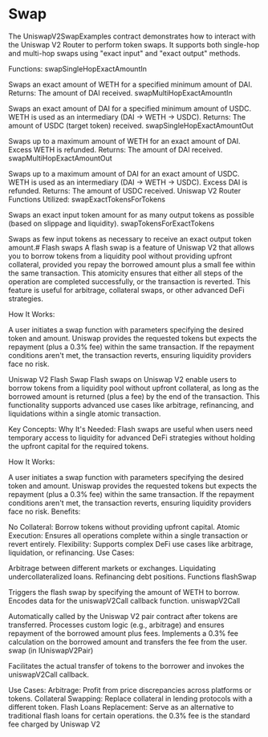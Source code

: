 # Swap
The UniswapV2SwapExamples contract demonstrates how to interact with the Uniswap V2 Router to perform token swaps. It supports both single-hop and multi-hop swaps using "exact input" and "exact output" methods.

Functions:
swapSingleHopExactAmountIn

Swaps an exact amount of WETH for a specified minimum amount of DAI.
Returns: The amount of DAI received.
swapMultiHopExactAmountIn

Swaps an exact amount of DAI for a specified minimum amount of USDC.
WETH is used as an intermediary (DAI → WETH → USDC).
Returns: The amount of USDC (target token) received.
swapSingleHopExactAmountOut

Swaps up to a maximum amount of WETH for an exact amount of DAI.
Excess WETH is refunded.
Returns: The amount of DAI received.
swapMultiHopExactAmountOut

Swaps up to a maximum amount of DAI for an exact amount of USDC.
WETH is used as an intermediary (DAI → WETH → USDC). Excess DAI is refunded.
Returns: The amount of USDC received.
Uniswap V2 Router Functions Utilized:
swapExactTokensForTokens

Swaps an exact input token amount for as many output tokens as possible (based on slippage and liquidity).
swapTokensForExactTokens

Swaps as few input tokens as necessary to receive an exact output token amount.# Flash swaps
A flash swap is a feature of Uniswap V2 that allows you to borrow tokens from a liquidity pool without providing upfront collateral, provided you repay the borrowed amount plus a small fee within the same transaction. This atomicity ensures that either all steps of the operation are completed successfully, or the transaction is reverted.
This feature is useful for arbitrage, collateral swaps, or other advanced DeFi strategies.

How It Works:

A user initiates a swap function with parameters specifying the desired token and amount.
Uniswap provides the requested tokens but expects the repayment (plus a 0.3% fee) within the same transaction.
If the repayment conditions aren't met, the transaction reverts, ensuring liquidity providers face no risk.


Uniswap V2 Flash Swap
Flash swaps on Uniswap V2 enable users to borrow tokens from a liquidity pool without upfront collateral, as long as the borrowed amount is returned (plus a fee) by the end of the transaction. This functionality supports advanced use cases like arbitrage, refinancing, and liquidations within a single atomic transaction.

Key Concepts:
Why It's Needed:
Flash swaps are useful when users need temporary access to liquidity for advanced DeFi strategies without holding the upfront capital for the required tokens.

How It Works:

A user initiates a swap function with parameters specifying the desired token and amount.
Uniswap provides the requested tokens but expects the repayment (plus a 0.3% fee) within the same transaction.
If the repayment conditions aren't met, the transaction reverts, ensuring liquidity providers face no risk.
Benefits:

No Collateral: Borrow tokens without providing upfront capital.
Atomic Execution: Ensures all operations complete within a single transaction or revert entirely.
Flexibility: Supports complex DeFi use cases like arbitrage, liquidation, or refinancing.
Use Cases:

Arbitrage between different markets or exchanges.
Liquidating undercollateralized loans.
Refinancing debt positions.
Functions
flashSwap

Triggers the flash swap by specifying the amount of WETH to borrow.
Encodes data for the uniswapV2Call callback function.
uniswapV2Call

Automatically called by the Uniswap V2 pair contract after tokens are transferred.
Processes custom logic (e.g., arbitrage) and ensures repayment of the borrowed amount plus fees.
Implements a 0.3% fee calculation on the borrowed amount and transfers the fee from the user.
swap (in IUniswapV2Pair)

Facilitates the actual transfer of tokens to the borrower and invokes the uniswapV2Call callback.

Use Cases:
Arbitrage: Profit from price discrepancies across platforms or tokens.
Collateral Swapping: Replace collateral in lending protocols with a different token.
Flash Loans Replacement: Serve as an alternative to traditional flash loans for certain operations.
the 0.3% fee is the standard fee charged by Uniswap V2
